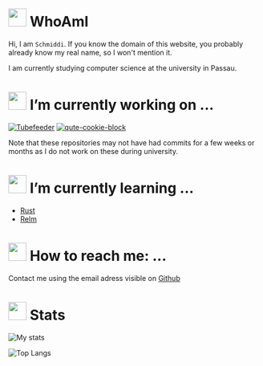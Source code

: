 # <img src="https://github.com/images/icons/emoji/bust_in_silhouette.png" height="36"> WhoAmI

Hi, I am `Schmiddi`.
If you know the domain of this website, you probably already know my real name, so I won't mention it.

I am currently studying computer science at the university in Passau.

# <img src="https://github.com/images/icons/emoji/telescope.png" height="36"> I’m currently working on ...

[![Tubefeeder](https://github-readme-stats.vercel.app/api/pin/?username=Tubefeeder&repo=Tubefeeder)](https://github.com/Tubefeeder/Tubefeeder)
[![qute-cookie-block](https://github-readme-stats.vercel.app/api/pin/?username=schmiddiii&repo=qute-cookie-block)](https://github.com/schmiddiii/qute-cookie-block)

Note that these repositories may not have had commits for a few weeks or months as I do not work on these during university. 

# <img src="https://github.com/images/icons/emoji/seedling.png" height="36"> I’m currently learning ...
- [Rust](https://www.rust-lang.org/)
- [Relm](https://github.com/antoyo/relm)

# <img src="https://github.com/images/icons/emoji/mailbox.png" height="36"> How to reach me: ...

Contact me using the email adress visible on [Github](https://github.com/Schmiddiii)

# <img src="https://github.com/images/icons/emoji/chart_with_upwards_trend.png" height="36"> Stats
![My stats](https://github-readme-stats.vercel.app/api?username=schmiddiii&show_icons=true&include_all_commits=true)

![Top Langs](https://github-readme-stats.vercel.app/api/top-langs/?username=schmiddiii&layout=compact)
